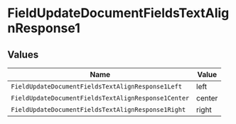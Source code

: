 # FieldUpdateDocumentFieldsTextAlignResponse1


## Values

| Name                                                | Value                                               |
| --------------------------------------------------- | --------------------------------------------------- |
| `FieldUpdateDocumentFieldsTextAlignResponse1Left`   | left                                                |
| `FieldUpdateDocumentFieldsTextAlignResponse1Center` | center                                              |
| `FieldUpdateDocumentFieldsTextAlignResponse1Right`  | right                                               |